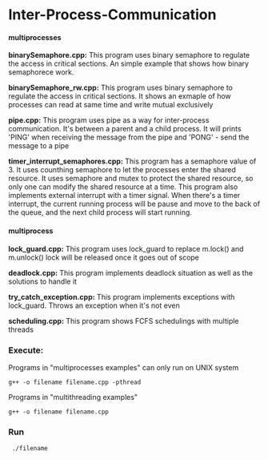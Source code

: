 # Inter-Process-Communication

#### multiprocesses

**binarySemaphore.cpp:** This program uses binary semaphore to regulate the access in critical sections. An simple example that shows how binary semaphorece work.

**binarySemaphore_rw.cpp:** This program uses binary semaphore to regulate the access in critical sections. It shows an exmaple of how processes can read at same time and write mutual exclusively

**pipe.cpp:** This program uses pipe as a way for inter-process communication. It's between a parent and a child process. It will prints 'PING' when receiving the message from the pipe and 'PONG' - send the message to a pipe

**timer_interrupt_semaphores.cpp:**  This program has a semaphore value of 3. It uses counthing semaphore to let the processes enter the shared resource. It uses semaphore and mutex to protect the shared resource, so only one can modify the shared resource at a time. This program also implements external interrupt with a timer signal. When there's a timer interrupt, the current running process will be pause and move to the back of the queue, and the next child process will start running.

#### multiprocess

**lock_guard.cpp:** This program uses lock_guard to replace m.lock() and m.unlock() lock will be released once it goes out of scope 

**deadlock.cpp:** This program implements deadlock situation as well as the solutions to handle it

**try_catch_exception.cpp:** This program implements exceptions with lock_guard. Throws an exception when it's not even

**scheduling.cpp:** This program shows FCFS schedulings with multiple threads

### Execute:

Programs in "multiprocesses examples" can only run on UNIX system

```g++ -o filename filename.cpp -pthread```

Programs in "multithreading examples" 

```g++ -o filename filename.cpp ```
	
### Run
``` ./filename```
